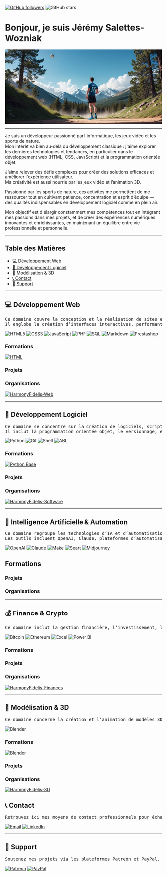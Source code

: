 [![GitHub followers](https://img.shields.io/github/followers/AlchTech?label=Follow&style=for-the-badge)](https://github.com/AlchTech)
![GitHub stars](https://img.shields.io/github/stars/AlchTech?style=for-the-badge)

# Bonjour, je suis Jérémy Salettes-Wozniak

<img src="./assets/images/sports.png" alt="Sports de nature" class="img-responsive" style="width: 100%; height: 15rem; display: block; object-fit: cover;">

---

Je suis un développeur passionné par l'informatique, les jeux vidéo et les sports de nature.  
Mon intérêt va bien au-delà du développement classique : j'aime explorer les dernières technologies et tendances, en particulier dans le développement web (HTML, CSS, JavaScript) et la programmation orientée objet.  

J’aime relever des défis complexes pour créer des solutions efficaces et améliorer l'expérience utilisateur.  
Ma créativité est aussi nourrie par les jeux vidéo et l’animation 3D.  

Passionné par les sports de nature, ces activités me permettent de me ressourcer tout en cultivant patience, concentration et esprit d’équipe — des qualités indispensables en développement logiciel comme en plein air.  

Mon objectif est d'élargir constamment mes compétences tout en intégrant mes passions dans mes projets, et de créer des expériences numériques innovantes et enrichissantes, en maintenant un équilibre entre vie professionnelle et personnelle.

---

## Table des Matières

- [💻 Développement Web](#-développement-web)
- [🧠 Développement Logiciel](#-développement-logiciel)
- [🧊 Modélisation & 3D](#-modélisation--3d)
- [📞 Contact](#-contact)
- [💖 Support](#-support)

---

## 💻 Développement Web

<pre>
Ce domaine couvre la conception et la réalisation de sites et applications web, en utilisant des technologies comme HTML, CSS, JavaScript, PHP, et bases de données. 
Il englobe la création d’interfaces interactives, performantes et accessibles.
</pre>

![HTML5](https://img.shields.io/badge/-HTML5-E34F26?style=for-the-badge&logo=html5&logoColor=white)
![CSS3](https://img.shields.io/badge/-CSS3-1572B6?style=for-the-badge&logo=css3)
![JavaScript](https://img.shields.io/badge/-JavaScript-F7DF1E?style=for-the-badge&logo=javascript&logoColor=black)
![PHP](https://img.shields.io/badge/-PHP-777BB4?style=for-the-badge&logo=php&logoColor=white)
![SQL](https://img.shields.io/badge/SQL-4479A1?style=for-the-badge&logo=sql&logoColor=white)
![Markdown](https://img.shields.io/badge/Markdown-000000?style=for-the-badge&logo=markdown&logoColor=white)
![Prestashop](https://img.shields.io/badge/-Prestashop-FF3366?style=for-the-badge&logo=prestashop&logoColor=white)

### Formations
[![HTML](https://github-readme-stats.vercel.app/api/pin/?username=AlchTech&repo=HTML)](https://github.com/AlchTech/HTML)

### Projets

### Organisations
[<img src="https://github.com/HarmonyFidelis-Web.png" width="200" alt="HarmonyFidelis-Web" />](https://github.com/HarmonyFidelis-Web)

---

## 🧠 Développement Logiciel

<pre>
Ce domaine se concentre sur la création de logiciels, scripts et outils informatiques pour résoudre des problèmes, automatiser des tâches, et gérer des données. 
Il inclut la programmation orientée objet, le versionnage, et les langages comme Python, Shell, ABL.
</pre>

![Python](https://img.shields.io/badge/-Python-3776AB?style=for-the-badge&logo=python&logoColor=white)
![Git](https://img.shields.io/badge/-Git-F05032?style=for-the-badge&logo=git&logoColor=white)
![Shell](https://img.shields.io/badge/Shell-121011?style=for-the-badge&logo=gnu-bash&logoColor=white)
![ABL](https://img.shields.io/badge/-ABL-0078D7?style=for-the-badge&logo=progress&logoColor=white)

### Formations
[![Python Base](https://github-readme-stats.vercel.app/api/pin/?username=AlchTech&repo=Python-Intro)](https://github.com/AlchTech/Python-Intro)

### Projets

### Organisations
[<img src="https://github.com/HarmonyFidelis-Software.png" width="200" alt="HarmonyFidelis-Software" />](https://github.com/HarmonyFidelis-Software)

---

## 🤖 Intelligence Artificielle & Automation
<pre>
Ce domaine regroupe les technologies d’IA et d’automatisation permettant de créer des systèmes intelligents pour analyser, générer du contenu, ou automatiser des workflows complexes.
Les outils incluent OpenAI, Claude, plateformes d’automatisation comme Make, et générateurs d’images comme Midjourney.
</pre>

![OpenAI](https://img.shields.io/badge/OpenAI-412991?style=for-the-badge&logo=openai&logoColor=white)
![Claude](https://img.shields.io/badge/Claude-3B82F6?style=for-the-badge&logo=anthropic&logoColor=white)
![Make](https://img.shields.io/badge/Make-FF6F61?style=for-the-badge&logo=make&logoColor=white)
![Seart](https://img.shields.io/badge/Seart-0099FF?style=for-the-badge&logo=artstation&logoColor=white)
![Midjourney](https://img.shields.io/badge/Midjourney-FF007A?style=for-the-badge&logo=midjourney&logoColor=white)

## Formations

### Projets

### Organisations

--- 

## 💰 Finance & Crypto

<pre>
Ce domaine inclut la gestion financière, l’investissement, la cryptomonnaie, et les outils analytiques pour optimiser les portefeuilles, suivre les marchés et gérer les risques.
</pre>

![Bitcoin](https://img.shields.io/badge/-Bitcoin-F7931A?style=for-the-badge&logo=bitcoin&logoColor=white)
![Ethereum](https://img.shields.io/badge/-Ethereum-3C3C3D?style=for-the-badge&logo=ethereum&logoColor=white)
![Excel](https://img.shields.io/badge/-Excel-217346?style=for-the-badge&logo=microsoft-excel&logoColor=white)
![Power BI](https://img.shields.io/badge/-Power%20BI-F2C811?style=for-the-badge&logo=powerbi&logoColor=black)

### Formations

### Projets

### Organisations
[<img src="https://github.com/HarmonyFidelis-Finances.png" width="200" alt="HarmonyFidelis-Finances" />](https://github.com/HarmonyFidelis-Finances)

---

## 🧊 Modélisation & 3D

<pre>
Ce domaine concerne la création et l’animation de modèles 3D, en utilisant des outils comme Blender. Il englobe la modélisation, le texturing, et le rendu pour jeux vidéo, animation ou visualisation.
</pre>

![Blender](https://img.shields.io/badge/-Blender-F5792A?style=for-the-badge&logo=blender&logoColor=white)

### Formations
[![Blender](https://github-readme-stats.vercel.app/api/pin/?username=AlchTech&repo=Blender-Basics)](https://github.com/AlchTech/Blender)

### Projets

### Organisations
[<img src="https://github.com/HarmonyFidelis-3D.png" width="200" alt="HarmonyFidelis-3D" />](https://github.com/HarmonyFidelis-3D)

## 📞 Contact

<pre>
Retrouvez ici mes moyens de contact professionnels pour échanger ou collaborer.
</pre>

[![Email](https://img.shields.io/badge/Email-D%C3%A9marrer%20un%20email-red?style=for-the-badge&logo=gmail&logoColor=white)](mailto:harmonyfidelis@email.com)
[![LinkedIn](https://img.shields.io/badge/LinkedIn-Connect-blue?style=for-the-badge&logo=linkedin&logoColor=white)](https://www.linkedin.com/in/jérémy-saletteswozniak/)

---

## 💖 Support

<pre>
Soutenez mes projets via les plateformes Patreon et PayPal.
</pre>

[![Patreon](https://img.shields.io/badge/Patreon-Support-orange?style=for-the-badge&logo=patreon&logoColor=white)](https://www.patreon.com/preview/campaign?u=69467720&fan_landing=true&view_as=public)
[![PayPal](https://img.shields.io/badge/PayPal-Donate-blue?style=for-the-badge&logo=paypal&logoColor=white)](https://www.paypal.com/donate/?hosted_button_id=LCNUQKQAJL5VS)
